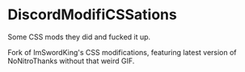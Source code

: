 # DiscordModifiCSSations
Some CSS mods they did and fucked it up.

Fork of ImSwordKing's CSS modifications, featuring latest version of NoNitroThanks without that weird GIF.
